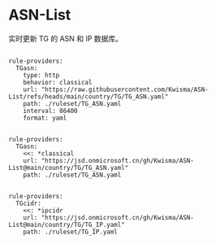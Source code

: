 
# ASN-List

实时更新 TG 的 ASN 和 IP 数据库。

<pre><code class="language-javascript">
rule-providers:
  TGasn:
    type: http
    behavior: classical
    url: "https://raw.githubusercontent.com/Kwisma/ASN-List/refs/heads/main/country/TG/TG_ASN.yaml"
    path: ./ruleset/TG_ASN.yaml
    interval: 86400
    format: yaml
</code></pre>

<pre><code class="language-javascript">
rule-providers:
  TGasn:
    <<: *classical
    url: "https://jsd.onmicrosoft.cn/gh/Kwisma/ASN-List@main/country/TG/TG_ASN.yaml"
    path: ./ruleset/TG_ASN.yaml
</code></pre>

<pre><code class="language-javascript">
rule-providers:
  TGcidr:
    <<: *ipcidr
    url: "https://jsd.onmicrosoft.cn/gh/Kwisma/ASN-List@main/country/TG/TG_IP.yaml"
    path: ./ruleset/TG_IP.yaml
</code></pre>